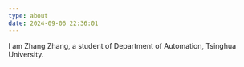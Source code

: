 ```yaml
---
type: about
date: 2024-09-06 22:36:01
---
```


I am Zhang Zhang, a student of Department of Automation, Tsinghua University.


